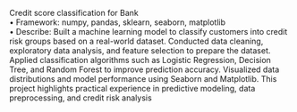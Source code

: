 Credit score classification for Bank  
•	Framework: numpy, pandas, sklearn, seaborn, matplotlib  
•	Describe: Built a machine learning model to classify customers into credit risk groups based on a real-world dataset. Conducted data cleaning, exploratory data analysis, and feature selection to prepare the dataset. Applied classification algorithms such as Logistic Regression, Decision Tree, and Random Forest to improve prediction accuracy. Visualized data distributions and model performance using Seaborn and Matplotlib. This project highlights practical experience in predictive modeling, data preprocessing, and credit risk analysis  
